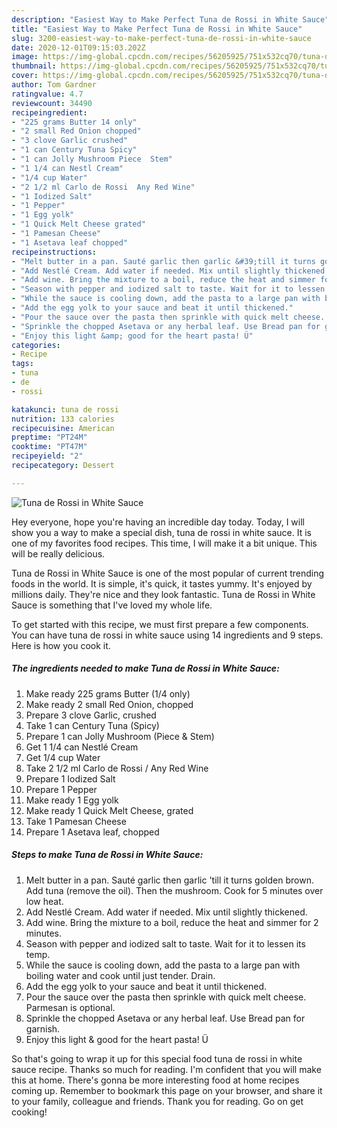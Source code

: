 ```yaml
---
description: "Easiest Way to Make Perfect Tuna de Rossi in White Sauce"
title: "Easiest Way to Make Perfect Tuna de Rossi in White Sauce"
slug: 3200-easiest-way-to-make-perfect-tuna-de-rossi-in-white-sauce
date: 2020-12-01T09:15:03.202Z
image: https://img-global.cpcdn.com/recipes/56205925/751x532cq70/tuna-de-rossi-in-white-sauce-recipe-main-photo.jpg
thumbnail: https://img-global.cpcdn.com/recipes/56205925/751x532cq70/tuna-de-rossi-in-white-sauce-recipe-main-photo.jpg
cover: https://img-global.cpcdn.com/recipes/56205925/751x532cq70/tuna-de-rossi-in-white-sauce-recipe-main-photo.jpg
author: Tom Gardner
ratingvalue: 4.7
reviewcount: 34490
recipeingredient:
- "225 grams Butter 14 only"
- "2 small Red Onion chopped"
- "3 clove Garlic crushed"
- "1 can Century Tuna Spicy"
- "1 can Jolly Mushroom Piece  Stem"
- "1 1/4 can Nestl Cream"
- "1/4 cup Water"
- "2 1/2 ml Carlo de Rossi  Any Red Wine"
- "1 Iodized Salt"
- "1 Pepper"
- "1 Egg yolk"
- "1 Quick Melt Cheese grated"
- "1 Pamesan Cheese"
- "1 Asetava leaf chopped"
recipeinstructions:
- "Melt butter in a pan. Sauté garlic then garlic &#39;till it turns golden brown. Add tuna (remove the oil). Then the mushroom. Cook for 5 minutes over low heat."
- "Add Nestlé Cream. Add water if needed. Mix until slightly thickened."
- "Add wine. Bring the mixture to a boil, reduce the heat and simmer for 2 minutes."
- "Season with pepper and iodized salt to taste. Wait for it to lessen its temp."
- "While the sauce is cooling down, add the pasta to a large pan with boiling water and cook until just tender. Drain."
- "Add the egg yolk to your sauce and beat it until thickened."
- "Pour the sauce over the pasta then sprinkle with quick melt cheese. Parmesan is optional."
- "Sprinkle the chopped Asetava or any herbal leaf. Use Bread pan for garnish."
- "Enjoy this light &amp; good for the heart pasta! Ü"
categories:
- Recipe
tags:
- tuna
- de
- rossi

katakunci: tuna de rossi 
nutrition: 133 calories
recipecuisine: American
preptime: "PT24M"
cooktime: "PT47M"
recipeyield: "2"
recipecategory: Dessert

---
```



![Tuna de Rossi in White Sauce](https://img-global.cpcdn.com/recipes/56205925/751x532cq70/tuna-de-rossi-in-white-sauce-recipe-main-photo.jpg)

Hey everyone, hope you're having an incredible day today. Today, I will show you a way to make a special dish, tuna de rossi in white sauce. It is one of my favorites food recipes. This time, I will make it a bit unique. This will be really delicious.



Tuna de Rossi in White Sauce is one of the most popular of current trending foods in the world. It is simple, it's quick, it tastes yummy. It's enjoyed by millions daily. They're nice and they look fantastic. Tuna de Rossi in White Sauce is something that I've loved my whole life.


To get started with this recipe, we must first prepare a few components. You can have tuna de rossi in white sauce using 14 ingredients and 9 steps. Here is how you cook it.

<!--inarticleads1-->

##### The ingredients needed to make Tuna de Rossi in White Sauce:

1. Make ready 225 grams Butter (1/4 only)
1. Make ready 2 small Red Onion, chopped
1. Prepare 3 clove Garlic, crushed
1. Take 1 can Century Tuna (Spicy)
1. Prepare 1 can Jolly Mushroom (Piece &amp; Stem)
1. Get 1 1/4 can Nestlé Cream
1. Get 1/4 cup Water
1. Take 2 1/2 ml Carlo de Rossi / Any Red Wine
1. Prepare 1 Iodized Salt
1. Prepare 1 Pepper
1. Make ready 1 Egg yolk
1. Make ready 1 Quick Melt Cheese, grated
1. Take 1 Pamesan Cheese
1. Prepare 1 Asetava leaf, chopped




<!--inarticleads2-->

##### Steps to make Tuna de Rossi in White Sauce:

1. Melt butter in a pan. Sauté garlic then garlic &#39;till it turns golden brown. Add tuna (remove the oil). Then the mushroom. Cook for 5 minutes over low heat.
1. Add Nestlé Cream. Add water if needed. Mix until slightly thickened.
1. Add wine. Bring the mixture to a boil, reduce the heat and simmer for 2 minutes.
1. Season with pepper and iodized salt to taste. Wait for it to lessen its temp.
1. While the sauce is cooling down, add the pasta to a large pan with boiling water and cook until just tender. Drain.
1. Add the egg yolk to your sauce and beat it until thickened.
1. Pour the sauce over the pasta then sprinkle with quick melt cheese. Parmesan is optional.
1. Sprinkle the chopped Asetava or any herbal leaf. Use Bread pan for garnish.
1. Enjoy this light &amp; good for the heart pasta! Ü




So that's going to wrap it up for this special food tuna de rossi in white sauce recipe. Thanks so much for reading. I'm confident that you will make this at home. There's gonna be more interesting food at home recipes coming up. Remember to bookmark this page on your browser, and share it to your family, colleague and friends. Thank you for reading. Go on get cooking!
